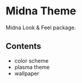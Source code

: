 Midna Theme
==========

Midna Look & Feel package.

## Contents

* color scheme
* plasma theme
* wallpaper

